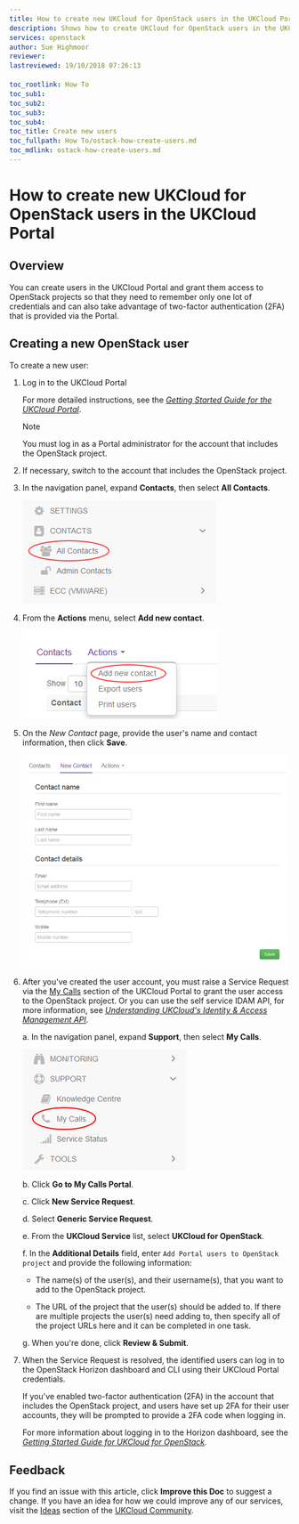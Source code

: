 ```yaml
---
title: How to create new UKCloud for OpenStack users in the UKCloud Portal | UKCloud Ltd
description: Shows how to create UKCloud for OpenStack users in the UKCloud Portal so that they can benefit from two-factor authentication (2FA)
services: openstack
author: Sue Highmoor
reviewer:
lastreviewed: 19/10/2018 07:26:13

toc_rootlink: How To
toc_sub1: 
toc_sub2:
toc_sub3:
toc_sub4:
toc_title: Create new users
toc_fullpath: How To/ostack-how-create-users.md
toc_mdlink: ostack-how-create-users.md
---
```


# How to create new UKCloud for OpenStack users in the UKCloud Portal

## Overview

You can create users in the UKCloud Portal and grant them access to OpenStack projects so that they need to remember only one lot of credentials and can also take advantage of two-factor authentication (2FA) that is provided via the Portal.

## Creating a new OpenStack user

To create a new user:

1. Log in to the UKCloud Portal

    For more detailed instructions, see the [*Getting Started Guide for the UKCloud Portal*](../portal/ptl-gs.md).

    > [!NOTE]
    > You must log in as a Portal administrator for the account that includes the OpenStack project.

2. If necessary, switch to the account that includes the OpenStack project.

3. In the navigation panel, expand **Contacts**, then select **All Contacts**.

    ![All contacts menu option in the UKCloud Portal](images/ptl-menu-all-contacts.png)

4. From the **Actions** menu, select **Add new contact**.

    ![Add new contact menu option](images/ptl-mnu-add-new-contact.png)

5. On the *New Contact* page, provide the user's name and contact information, then click **Save**.

    ![New Contact page](images/ptl-new-contact.png)

6. After you've created the user account, you must raise a Service Request via the [My Calls](https://portal.skyscapecloud.com/support/ivanti) section of the UKCloud Portal to grant the user access to the OpenStack project. Or you can use the self service IDAM API, for more information, see [*Understanding UKCloud's Identity & Access Management API*](../other/other-ref-idam.md).

    a. In the navigation panel, expand **Support**, then select **My Calls**.

    ![My Calls menu option in the UKCloud Portal](images/ptl_mnu-my-calls.png)

    b. Click **Go to My Calls Portal**.

    c. Click **New Service Request**.

    d. Select **Generic Service Request**.

    e. From the **UKCloud Service** list, select **UKCloud for OpenStack**.

    f. In the **Additional Details** field, enter `Add Portal users to OpenStack project` and provide the following information:

      - The name(s) of the user(s), and their username(s), that you want to add to the OpenStack project.

      - The URL of the project that the user(s) should be added to. If there are multiple projects the user(s) need adding to, then specify all of the project URLs here and it can be completed in one task.

    g. When you're done, click **Review & Submit**.

7. When the Service Request is resolved, the identified users can log in to the OpenStack Horizon dashboard and CLI using their UKCloud Portal credentials.

    If you've enabled two-factor authentication (2FA) in the account that includes the OpenStack project, and users have set up 2FA for their user accounts, they will be prompted to provide a 2FA code when logging in.

    For more information about logging in to the Horizon dashboard, see the [*Getting Started Guide for UKCloud for OpenStack*](ostack-gs.md).

## Feedback

If you find an issue with this article, click **Improve this Doc** to suggest a change. If you have an idea for how we could improve any of our services, visit the [Ideas](https://community.ukcloud.com/ideas) section of the [UKCloud Community](https://community.ukcloud.com).
